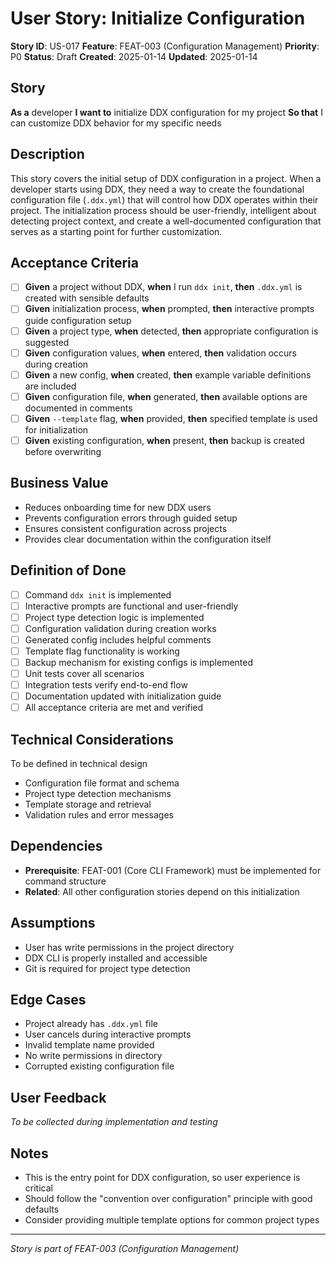 # User Story: Initialize Configuration

**Story ID**: US-017
**Feature**: FEAT-003 (Configuration Management)
**Priority**: P0
**Status**: Draft
**Created**: 2025-01-14
**Updated**: 2025-01-14

## Story
**As a** developer
**I want to** initialize DDX configuration for my project
**So that** I can customize DDX behavior for my specific needs

## Description
This story covers the initial setup of DDX configuration in a project. When a developer starts using DDX, they need a way to create the foundational configuration file (`.ddx.yml`) that will control how DDX operates within their project. The initialization process should be user-friendly, intelligent about detecting project context, and create a well-documented configuration that serves as a starting point for further customization.

## Acceptance Criteria
- [ ] **Given** a project without DDX, **when** I run `ddx init`, **then** `.ddx.yml` is created with sensible defaults
- [ ] **Given** initialization process, **when** prompted, **then** interactive prompts guide configuration setup
- [ ] **Given** a project type, **when** detected, **then** appropriate configuration is suggested
- [ ] **Given** configuration values, **when** entered, **then** validation occurs during creation
- [ ] **Given** a new config, **when** created, **then** example variable definitions are included
- [ ] **Given** configuration file, **when** generated, **then** available options are documented in comments
- [ ] **Given** `--template` flag, **when** provided, **then** specified template is used for initialization
- [ ] **Given** existing configuration, **when** present, **then** backup is created before overwriting

## Business Value
- Reduces onboarding time for new DDX users
- Prevents configuration errors through guided setup
- Ensures consistent configuration across projects
- Provides clear documentation within the configuration itself

## Definition of Done
- [ ] Command `ddx init` is implemented
- [ ] Interactive prompts are functional and user-friendly
- [ ] Project type detection logic is implemented
- [ ] Configuration validation during creation works
- [ ] Generated config includes helpful comments
- [ ] Template flag functionality is working
- [ ] Backup mechanism for existing configs is implemented
- [ ] Unit tests cover all scenarios
- [ ] Integration tests verify end-to-end flow
- [ ] Documentation updated with initialization guide
- [ ] All acceptance criteria are met and verified

## Technical Considerations
To be defined in technical design
- Configuration file format and schema
- Project type detection mechanisms
- Template storage and retrieval
- Validation rules and error messages

## Dependencies
- **Prerequisite**: FEAT-001 (Core CLI Framework) must be implemented for command structure
- **Related**: All other configuration stories depend on this initialization

## Assumptions
- User has write permissions in the project directory
- DDX CLI is properly installed and accessible
- Git is required for project type detection

## Edge Cases
- Project already has `.ddx.yml` file
- User cancels during interactive prompts
- Invalid template name provided
- No write permissions in directory
- Corrupted existing configuration file

## User Feedback
*To be collected during implementation and testing*

## Notes
- This is the entry point for DDX configuration, so user experience is critical
- Should follow the "convention over configuration" principle with good defaults
- Consider providing multiple template options for common project types

---
*Story is part of FEAT-003 (Configuration Management)*